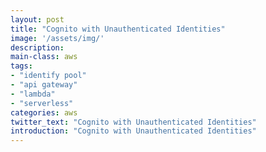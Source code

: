 ```yaml
---
layout: post
title: "Cognito with Unauthenticated Identities"
image: '/assets/img/'
description:
main-class: aws
tags:
- "identify pool"
- "api gateway"
- "lambda"
- "serverless"
categories: aws
twitter_text: "Cognito with Unauthenticated Identities"
introduction: "Cognito with Unauthenticated Identities"
---
```



